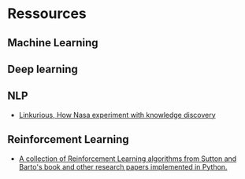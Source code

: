 # Ressources

## Machine Learning 


## Deep learning 


## NLP 

* [Linkurious, How Nasa experiment with knowledge discovery](https://linkurio.us/blog/how-nasa-experiments-with-knowledge-discovery/)

## Reinforcement Learning 

* [A collection of Reinforcement Learning algorithms from Sutton and Barto's book and other research papers implemented in Python.](https://github.com/Pulkit-Khandelwal/Reinforcement-Learning-Notebooks)
